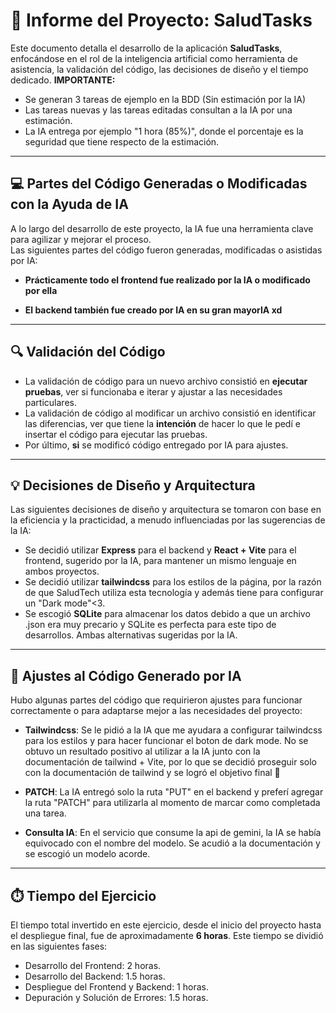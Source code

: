 # 📑 Informe del Proyecto: SaludTasks

Este documento detalla el desarrollo de la aplicación **SaludTasks**, enfocándose en el rol de la inteligencia artificial como herramienta de asistencia, la validación del código, las decisiones de diseño y el tiempo dedicado.
**IMPORTANTE:** 
- Se generan 3 tareas de ejemplo en la BDD (Sin estimación por la IA)
- Las tareas nuevas y las tareas editadas consultan a la IA por una estimación.
- La IA entrega por ejemplo "1 hora (85%)", donde el porcentaje es la seguridad que tiene respecto de la estimación.

---

## 💻 Partes del Código Generadas o Modificadas con la Ayuda de IA

A lo largo del desarrollo de este proyecto, la IA fue una herramienta clave para agilizar y mejorar el proceso.  
Las siguientes partes del código fueron generadas, modificadas o asistidas por IA:

- **Prácticamente todo el frontend fue realizado por la IA o modificado por ella**

- **El backend también fue creado por IA en su gran mayorIA xd**

---

## 🔍 Validación del Código

- La validación de código para un nuevo archivo consistió en **ejecutar pruebas**, ver si funcionaba e iterar y ajustar a las necesidades particulares.
- La validación de código al modificar un archivo consistió en identificar las diferencias, ver que tiene la **intención** de hacer lo que le pedí e insertar el código para ejecutar las pruebas.
- Por último, **si** se modificó código entregado por IA para ajustes.

---

## 💡 Decisiones de Diseño y Arquitectura

Las siguientes decisiones de diseño y arquitectura se tomaron con base en la eficiencia y la practicidad, a menudo influenciadas por las sugerencias de la IA:

- Se decidió utilizar **Express** para el backend y **React + Vite** para el frontend, sugerido por la IA, para mantener un mismo lenguaje en ambos proyectos.
- Se decidió utilizar **tailwindcss** para los estilos de la página, por la razón de que SaludTech utiliza esta tecnología y además tiene para configurar un "Dark mode"<3.
- Se escogió **SQLite** para almacenar los datos debido a que un archivo .json era muy precario y SQLite es perfecta para este tipo de desarrollos. Ambas alternativas sugeridas por la IA.

---

## 🐞 Ajustes al Código Generado por IA

Hubo algunas partes del código que requirieron ajustes para funcionar correctamente o para adaptarse mejor a las necesidades del proyecto:

- **Tailwindcss**: Se le pidió a la IA que me ayudara a configurar tailwindcss para los estilos y para hacer funcionar el boton de dark mode. No se obtuvo un resultado positivo al utilizar a la IA junto con la documentación de tailwind + Vite, por lo que se decidió proseguir solo con la documentación de tailwind y se logró el objetivo final 💃

- **PATCH**: La IA entregó solo la ruta "PUT" en el backend y preferí agregar la ruta "PATCH" para utilizarla al momento de marcar como completada una tarea.

- **Consulta IA**: En el servicio que consume la api de gemini, la IA se había equivocado con el nombre del modelo. Se acudió a la documentación y se escogió un modelo acorde.

---

## ⏱️ Tiempo del Ejercicio

El tiempo total invertido en este ejercicio, desde el inicio del proyecto hasta el despliegue final, fue de aproximadamente **6 horas**. Este tiempo se dividió en las siguientes fases: 
- Desarrollo del Frontend: 2 horas.
- Desarrollo del Backend: 1.5 horas.
- Despliegue del Frontend y Backend: 1 horas.
- Depuración y Solución de Errores: 1.5 horas.

